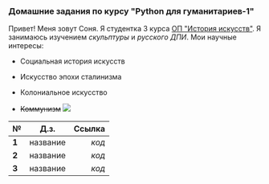 ### Домашние задания по курсу "Python для гуманитариев-1"
Привет! Меня зовут Соня. Я студентка 3 курса [ОП "История искусств"](https://www.hse.ru/ba/histart/). Я занимаюсь изучением *скульптуры* и *русского ДПИ*. Мои научные интересы:
+ Социальная история искусств
- Искусство эпохи сталинизма 
+ Колониальное искусство 
- ~~Коммунизм~~
![](https://pp.userapi.com/c847219/v847219604/3571e/HroZltC9Y6E.jpg)


|**№**|**Д.з.**|**Ссылка**|
|-----|:------:|-------:|
|**1**|название| *код* |
|**2**|название| *код* |
|**3**|название| *код* |
  